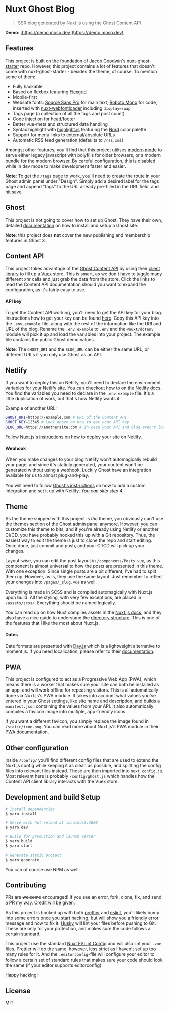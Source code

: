 # Nuxt Ghost Blog

> SSR blog generated by Nuxt.js using the Ghost Content API

**Demo**: [https://demo.moso.dev](https://demo.moso.dev)

## Features
This project is built on the foundation of [Jacob Goodwin](https://github.com/Maxbrain0)'s [nuxt-ghost-starter](https://github.com/Maxbrain0/nuxt-ghost-starter) repo. However, this project contains a lot of features that doesn't come with nuxt-ghost-starter - besides the theme, of course. To mention some of them:

- Fully hackable
- Based on flexbox featuring [Flexgrid](https://flexgrid.io)
- Mobile-first
- Websafe fonts: [Source Sans Pro](https://fonts.google.com/specimen/Source+Sans+Pro) for main text, [Roboto Mono](https://fonts.google.com/specimen/Roboto+Mono) for code, inserted with [nuxt-webfontloader](https://github.com/Developmint/nuxt-webfontloader) including `display=swap`
- Tags page (a collection of all the tags and post count)
- Code injection for head/footer
- Better vue-meta and structured data handling
- Syntax highlight with [highlight.js](https://higlightjs.org) featuring the [Nord](https://github.com/arcticicestudio/nord-highlightjs) color palette
- Support for menu links to external/absolute URLs
- Automatic RSS feed generation (defaults to `/rss.xml`)

Amongst other features, you'll find that this project utilises [modern mode](https://nuxtjs.org/api/configuration-modern) to serve either legacy javascript with polyfills for older browsers, or a modern bundle for the modern browser. By careful configuration, this is disabled while in dev mode to make development faster and easier.

**Note**: To get the `/tags` page to work, you'll need to create the route in your Ghost admin panel under "Design". Simply add a desired label for the tags page and append "tags" to the URL already pre-filled in the URL field, and hit save.

## Ghost
This project is not going to cover how to set up Ghost. They have their own, detailed [documentation](https://ghost.org/docs) on how to install and setup a Ghost site.

**Note**: this project does **not** cover the new publishing and membership features in Ghost 3.

## Content API
This project takes advantage of the [Ghost Content API](https://ghost.org/docs/api/v3/content) by using their [client library](https://ghost.org/docs/api/v3/javascript/content) to fill up a [Vuex](https://vuex.vuejs.org) store. This is smart, as we don't have to juggle many different xhr calls and just grab the data from the store. Click the links to read the Content API documentation should you want to expand the configuration, as it's fairly easy to use.

#### API key
To get the Content API working, you'll need to get the API key for your blog. Instructions how to get your key can be found [here](https://ghost.org/docs/api/v3/content/#key). Copy this API key into the `.env.example`-file, along with the rest of the information like the URI and URL of the blog. Rename the `.env.example` to `.env` and the `@nuxt/dotenv` module will pick it up and load the variables into your project. The example file contains the public Ghost demo values.

**Note**: The `GHOST_URI` and the `BLOG_URL` can be either the same URL, or different URLs if you only use Ghost as an API.

## Netlify
If you want to deploy this on Netlify, you'll need to declare the environment variables for your Netlify site. You can checkout how to on the [Netlify docs](https://docs.netlify.com/configure-builds/environment-variables). You find the variables you need to declare in the `.env.example` file. It's a little duplication of work, but that's how Netlify wants it.

Example of another URL:
```bash
GHOST_URI=https://example.com # URL of the Content API
GHOST_KEY=12345 # Look above on how to get your API key
BLOG_URL=https://anothersite.com # In case your API and blog aren't located on the same server/domain
```

Follow [Nuxt.js's instructions](https://nuxtjs.org/faq/netlify-deployment) on how to deploy your site on Netlify.

#### Webhook
When you make changes to your blog Netlify won't automagically rebuild your page, and since it's staticly generated, your content won't be generated without using a webhook. Luckily Ghost have an integration available for us to almost plug-and-play.

You will need to follow [Ghost's instructions](https://ghost.org/integrations/netlify) on how to add a custom integration and set it up with Netlify. *You can skip step 4*.

## Theme
As the theme shipped with this project is *the* theme, you obviously can't use the themes section of the Ghost admin panel anymore. However, you can customize this theme to bits, and if you're already using Netlify or another CI/CD, you have probably hooked this up with a Git repository. Thus, the easiest way to edit the theme is just to clone the repo and start editing. Once done, just commit and push, and your CI/CD will pick up your changes.

Layout-wise, you can edit the post layout in `/components/Posts.vue`, as this component is almost universal to how the posts are presented in this theme. With one exception. Since single posts are a bit different, I've had to split them up. However, as is, they use the same layout. Just remember to reflect your changes into `/pages/_slug.vue` as well.

Everything is made in SCSS and is compiled automagically with Nuxt.js upon build. All the styling, with very few exceptions, are placed in `/assets/scss/`. Everything should be named logically.

You can read up on how Nuxt compiles assets in the [Nuxt.js docs](https://nuxtjs.org/guide/assets), and they also have a nice guide to understand the [directory structure](https://nuxtjs.org/guide/directory-structure). This is one of the features that I like the most about Nuxt.js.

#### Dates
Date formats are presented with [Day.js](https://github.com/iamkun/dayjs) which is a lightweight alternative to moment.js. If you need localication, please refer to their [documentation](https://github.com/iamkun/dayjs/blob/dev/docs/en/I18n.md).

## PWA
This project is configured to act as a Progressive Web App (PWA), which means there is a worker that makes sure your site can both be installed as an app, and will work offline for repeating visitors. This is all automatically done via Nuxt.js's PWA module. It takes into account what values you've entered in your Ghost settings, like site name and description, and builds a `manifest.json` containing the values from your API. It also automatically compiles a favicon image into multiple, app-friendly icons.

If you want a different favicon, you simply replace the image found in `/static/icon.png`. You can read more about Nuxt.js's PWA module in their [PWA documentation](https://pwa.nuxtjs.org).

## Other configuration
Inside `/config/` you'll find different config files that are used to extend the Nuxt.js config while keeping it as clean as possible, and splitting the config files into relevant files instead. These are then imported into `nuxt.config.js`. Most relevant here is probably `/config/ghost.js` which handles how the Content API client library interacts with the Vuex store.

## Development and build Setup

``` bash
# Install dependencies
$ yarn install

# Serve with hot reload at localhost:3000
$ yarn dev

# Build for production and launch server
$ yarn build
$ yarn start

# Generate static project
$ yarn generate
```

You can of course use NPM as well.

## Contributing
PRs are ~~welcome~~ encouraged! If you see an error, fork, clone, fix, and send a PR my way. Credit will be given.

As this project is hooked up with both [prettier](https://prettier.io) and [eslint](https://eslint.org), you'll likely bump into some errors once you start hacking, but will show you a friendly error message and how to fix it. [Husky](https://github.com/typicode/husky) will lint your files before pushing to Git. These are only for your protection, and makes sure the code follows a certain standard.

This project use the standard [Nuxt ESLint Config](https://github.com/nuxt/eslint-config/tree/master/packages/eslint-config) and will also lint your `.vue` files. Prettier will do the same, however, less strict as I haven't set up too many rules for it. And the `.editorconfig`-file will configure your editor to follow a certain set of standard rules that makes sure your code should look the same (if your editor supports editorconfig).

Happy hacking!

## License
MIT
